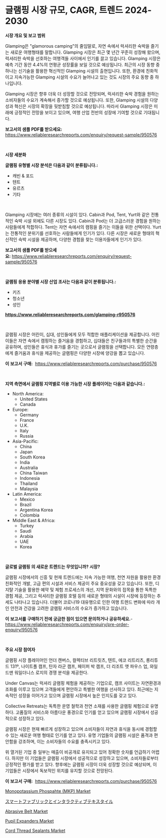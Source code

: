 <p><h1>글램핑 시장 규모, CAGR, 트렌드 2024-2030</h1></p><p><strong>시장 개요 및 보고 범위</strong></p>
<p><p>Glamping은 "glamorous camping"의 줄임말로, 자연 속에서 럭셔리한 숙박을 즐기는 새로운 여행형태를 말합니다. Glamping 시장은 최근 몇 년간 꾸준히 성장해 왔으며, 럭셔리한 숙박을 선호하는 여행객들 사이에서 인기를 끌고 있습니다. Glamping 시장은 예측 기간 동안 4.4%의 연평균 성장률을 보일 것으로 예상됩니다. 최근의 시장 동향 중 하나는 신기술을 활용한 혁신적인 Glamping 시설의 출현입니다. 또한, 환경에 친화적이고 지속가능한 Glamping 시설의 수요가 늘어나고 있는 것도 시장의 주요 동향 중 하나입니다.</p><p>Glamping 시장은 향후 더욱 더 성장할 것으로 전망되며, 럭셔리한 숙박 경험을 원하는 소비자들의 수요가 계속해서 증가할 것으로 예상됩니다. 또한, Glamping 시설의 다양성과 혁신은 시장의 확장을 뒷받침할 것으로 예상됩니다. 따라서 Glamping 시장은 미래에 긍정적인 전망을 보이고 있으며, 여행 산업 전반의 성장에 기여할 것으로 기대됩니다.</p></p>
<p><strong>보고서의 샘플 PDF를 받으세요:</strong> <a href="https://www.reliableresearchreports.com/enquiry/request-sample/950576">https://www.reliableresearchreports.com/enquiry/request-sample/950576</a></p>
<p>&nbsp;</p>
<p><strong>시장 세분화</strong></p>
<p><strong>글램핑 유형별 시장 분석은 다음과 같이 분류됩니다.:</strong></p>
<p><ul><li>캐빈 & 포드</li><li>텐트</li><li>유르츠</li><li>기타</li></ul></p>
<p>&nbsp;</p>
<p><p>Glamping 시장에는 여러 종류의 시설이 있다. Cabin과 Pod, Tent, Yurt와 같은 전통적인 숙박 시설 외에도 다른 시장도 있다. Cabin과 Pod는 더 고급스러운 경험을 원하는 사람들에게 적합하다. Tent는 자연 속에서의 캠핑을 즐기는 이들을 위한 선택이다. Yurt는 전통적인 분위기를 선호하는 사람들에게 인기가 있다. 다른 시장은 새로운 형태의 혁신적인 숙박 시설을 제공하며, 다양한 경험을 찾는 이용자들에게 인기가 있다.</p></p>
<p><strong>보고서의 샘플 PDF를 받으세요:</strong>&nbsp;<a href="https://www.reliableresearchreports.com/enquiry/request-sample/950576">https://www.reliableresearchreports.com/enquiry/request-sample/950576</a></p>
<p>&nbsp;</p>
<p><strong> 글램핑 응용 분야별 시장 산업 조사는 다음과 같이 분류됩니다.:</strong></p>
<p><ul><li>키즈</li><li>청소년</li><li>성인</li></ul></p>
<p><strong><a href="https://www.reliableresearchreports.com/glamping-r950576">https://www.reliableresearchreports.com/glamping-r950576</a></strong></p>
<p>&nbsp;</p>
<p><p>글램핑 시장은 어린이, 십대, 성인들에게 모두 적합한 애플리케이션을 제공합니다. 어린이들은 자연 속에서 캠핑하는 즐거움을 경험하고, 십대들은 친구들과의 특별한 순간을 공유하며, 성인들은 휴식과 휴가를 즐기는 곳으로서 글램핑을 선택합니다. 모든 연령층에게 즐거움과 휴식을 제공하는 글램핑은 다양한 시장에 양강을 뽑고 있습니다.</p></p>
<p><strong>이 보고서 구매:</strong>&nbsp; <a href="https://www.reliableresearchreports.com/purchase/950576">https://www.reliableresearchreports.com/purchase/950576</a></p>
<p>&nbsp;</p>
<p><strong>지역 측면에서 글램핑 지역별로 이용 가능한 시장 플레이어는 다음과 같습니다.:</strong></p>
<p><ul>
    <li>
        North America:
        <ul>
            <li>United States</li>
            <li>Canada</li>
        </ul>
    </li>
    <li>
        Europe:
        <ul>
            <li>Germany</li>
            <li>France</li>
            <li>U.K.</li>
            <li>Italy</li>
            <li>Russia</li>
        </ul>
    </li>
    <li>
        Asia-Pacific:
        <ul>
            <li>China</li>
            <li>Japan</li>
            <li>South Korea</li>
            <li>India</li>
            <li>Australia</li>
            <li>China Taiwan</li>
            <li>Indonesia</li>
            <li>Thailand</li>
            <li>Malaysia</li>
        </ul>
    </li>
    <li>
        Latin America:
        <ul>
            <li>Mexico</li>
            <li>Brazil</li>
            <li>Argentina Korea</li>
            <li>Colombia</li>
        </ul>
    </li>
    <li>
        Middle East & Africa:
        <ul>
            <li>Turkey</li>
            <li>Saudi</li>
            <li>Arabia</li>
            <li>UAE</li>
            <li>Korea</li>
        </ul>
    </li>
    </ul></p>
<p>&nbsp;</p>
<p><strong>글로벌 글램핑 의 새로운 트렌드는 무엇입니까? 시장?</strong></p>
<p><p>글램핑 시장에서의 신흥 및 현재 트렌드에는 지속 가능한 여행, 천연 자원을 활용한 환경 친화적인 개발, 고급 편의 시설과 서비스 제공이 주요 중요성을 갖고 있습니다. 또한, 디지턀 기술을 활용한 예약 및 체험 프로세스의 개선, 지역 문화와의 접목을 통한 독특한 경험 제공, 그리고 럭셔리한 글램핑 호텔 등의 새로운 형태의 시설이 시장에 등장하는 추세도 나타나고 있습니다. 더불어 코로나19 대유행으로 인한 여행 트렌드 변화에 따라 개인 안전과 건강을 고려한 글램핑 서비스의 수요가 증가하고 있습니다.</p></p>
<p><strong>이 보고서를 구매하기 전에 궁금한 점이 있으면 문의하거나 공유하세요.</strong>- <a href="https://www.reliableresearchreports.com/enquiry/pre-order-enquiry/950576">https://www.reliableresearchreports.com/enquiry/pre-order-enquiry/950576</a></p>
<p>&nbsp;</p>
<p><strong>주요 시장 참여자</strong></p>
<p><p>글램핑 시장 플레이어인 언더 캔버스, 컬렉티브 리트릿츠, 텐트, 에코 리트리츠, 롱리튜드 131º, 나이트폴 캠프, 탄자 라군 캠프, 페이퍼 박 캠프, 더 리조트 앳 파우스 업, 와일드맨 워일더니스 로지의 경쟁 분석을 제공한다. </p><p>Under Canvas는 럭셔리 글램핑 체험을 제공하는 기업으로, 캠프 사이트는 자연환경과 조화를 이루고 있으며 고객들에게 편안하고 특별한 여행을 선사하고 있다. 최근에는 지속적인 성장을 이어가고 있으며 글램핑 시장에서 높은 인지도를 갖고 있다.</p><p>Collective Retreats는 독특한 운영 철학과 천연 소재를 사용한 글램핑 체험으로 유명하다. 고품질의 서비스와 아름다운 풍경으로 인기를 얻고 있으며 글램핑 시장에서 성공적으로 성장하고 있다.</p><p>글램핑 시장은 현재 빠르게 성장하고 있으며 소비자들이 자연과 휴식을 동시에 경험할 수 있는 새로운 여행 형태로 인기를 얻고 있다. 유명 기업들의 글램핑 시설은 품격과 편안함을 강조하며, 이는 소비자들의 수요를 충족시키고 있다.</p><p>위 열거된 기업 중 일부는 매출이 비공개로 유지되고 있어 정확한 숫자를 언급하기 어렵다. 하지만 이 기업들은 글램핑 시장에서 성공적으로 성장하고 있으며, 소비자들로부터 긍정적인 평가를 받고 있다. 향후에는 글램핑 시장이 더욱 성장할 것으로 예상되며, 이 기업들은 시장에서 독보적인 위치를 유지할 것으로 전망된다.</p></p>
<p><strong>이 보고서 구매:</strong>&nbsp;&nbsp;<a href="https://www.reliableresearchreports.com/purchase/950576">https://www.reliableresearchreports.com/purchase/950576</a></p>
<p><p><a href="https://issuu.com/reportprime-2/docs/monopotassium-phospahte-mkp-market-size-2030.pptx">Monopotassium Phospahte (MKP) Market</a></p><p><a href="https://github.com/deonnorth8/Market-Research-Report-List-1/blob/main/769022448116.md">スマートファブリックとインタラクティブテキスタイル</a></p><p><a href="https://view.publitas.com/reportprime-1/abrasive-belt-market-outlook-industry-overview-and-forecast-2024-to-2031/">Abrasive Belt Market</a></p><p><a href="https://github.com/luckyshygirl/Market-Research-Report-List-4/blob/main/pupil-expanders-market.md">Pupil Expanders Market</a></p><p><a href="https://cute-banjo-8ca.notion.site/Cord-Thread-Sealants-Market-Share-Evolution-and-Market-Growth-Trends-2024-2031-8afbc5ef720745b9971d9cd2feff9041">Cord Thread Sealants Market</a></p></p>